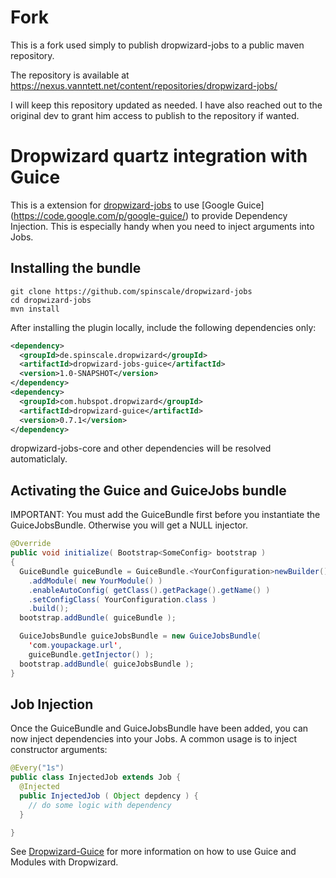 # Fork #

This is a fork used simply to publish dropwizard-jobs to a public maven repository.

The repository is available at https://nexus.vanntett.net/content/repositories/dropwizard-jobs/

I will keep this repository updated as needed. I have also reached out to the original dev to grant him access to publish to the repository if wanted.

# Dropwizard quartz integration with Guice

This is a extension for [dropwizard-jobs](https://github.com/spinscale/dropwizard-jobs) to use
[Google Guice] (https://code.google.com/p/google-guice/) to provide Dependency Injection. This is especially handy when you need to inject
arguments into Jobs.

## Installing the bundle

```
git clone https://github.com/spinscale/dropwizard-jobs
cd dropwizard-jobs
mvn install
```

After installing the plugin locally, include the following dependencies only:

```xml
<dependency>
  <groupId>de.spinscale.dropwizard</groupId>
  <artifactId>dropwizard-jobs-guice</artifactId>
  <version>1.0-SNAPSHOT</version>
</dependency>
<dependency>
  <groupId>com.hubspot.dropwizard</groupId>
  <artifactId>dropwizard-guice</artifactId>
  <version>0.7.1</version>
</dependency>
```

dropwizard-jobs-core and other dependencies will be resolved automaticlaly.

## Activating the Guice and GuiceJobs bundle

IMPORTANT: You must add the GuiceBundle first before you instantiate the GuiceJobsBundle.
Otherwise you will get a NULL injector.

```java
@Override
public void initialize( Bootstrap<SomeConfig> bootstrap )
{
  GuiceBundle guiceBundle = GuiceBundle.<YourConfiguration>newBuilder()
    .addModule( new YourModule() )
    .enableAutoConfig( getClass().getPackage().getName() )
    .setConfigClass( YourConfiguration.class )
    .build();
  bootstrap.addBundle( guiceBundle );

  GuiceJobsBundle guiceJobsBundle = new GuiceJobsBundle(
    'com.youpackage.url',
    guiceBundle.getInjector() );
  bootstrap.addBundle( guiceJobsBundle );
}
```

## Job Injection

Once the GuiceBundle and GuiceJobsBundle have been added, you can now inject dependencies into your Jobs.
A common usage is to inject constructor arguments:

```java
@Every("1s")
public class InjectedJob extends Job {
  @Injected
  public InjectedJob ( Object depdency ) {
    // do some logic with dependency
  }

}
```

See [Dropwizard-Guice](https://github.com/HubSpot/dropwizard-guice) for more information on how to use
Guice and Modules with Dropwizard.
